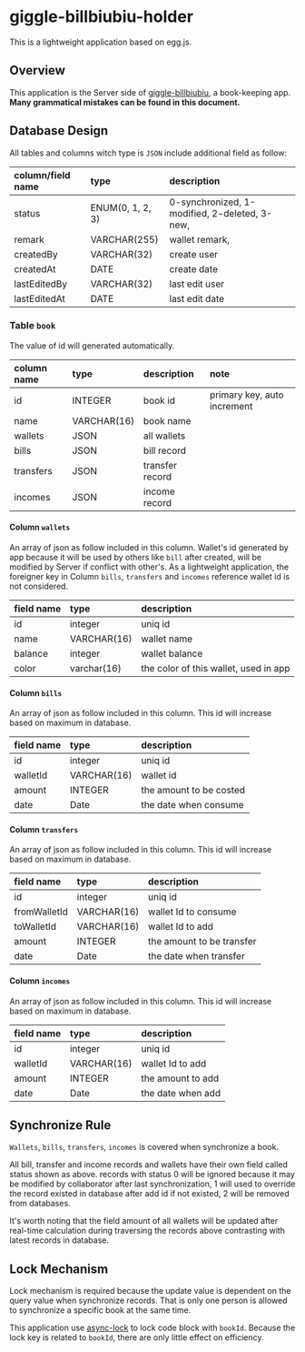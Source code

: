 # giggle-billbiubiu-holder

This is a lightweight application based on egg.js.

## Overview

This application is the Server side of [giggle-billbiubiu](https://github.com/Eriasuitor/giggle-billbiubiu), a book-keeping app. **Many grammatical mistakes can be found in this document.**

## Database Design

All tables and columns witch type is `JSON` include additional field as follow:

column/field name | type | description
:-|:-|:-
status | ENUM(0, 1, 2, 3) | 0-synchronized, 1-modified, 2-deleted, 3-new,
remark | VARCHAR(255) | wallet remark,
createdBy | VARCHAR(32) | create user
createdAt | DATE | create date
lastEditedBy | VARCHAR(32) | last edit user
lastEditedAt | DATE | last edit date

### Table `book`

The value of id will generated automatically.

column name | type | description | note
:-|:-|:-|:-
id | INTEGER | book id | primary key, auto increment
name | VARCHAR(16) | book name
wallets | JSON | all wallets
bills | JSON | bill record
transfers | JSON | transfer record
incomes | JSON | income record

#### Column `wallets`

An array of json as follow included in this column. Wallet's id generated by app because it will be used by others like `bill` after created, will be modified by Server if conflict with other's. As a lightweight application, the foreigner key in Column `bills`, `transfers` and `incomes` reference wallet id is not considered.

field name | type | description
:-|:-|:-
id | integer | uniq id
name | VARCHAR(16) | wallet name
balance | integer | wallet balance
color | varchar(16) | the color of this wallet, used in app

#### Column `bills`

An array of json as follow included in this column. This id will increase based on maximum in database.

field name | type | description
:-|:-|:-
id | integer | uniq id
walletId | VARCHAR(16) | wallet id
amount | INTEGER | the amount to be costed
date | Date | the date when consume

#### Column `transfers`

An array of json as follow included in this column. This id will increase based on maximum in database.

field name | type | description
:-|:-|:-
id | integer | uniq id
fromWalletId | VARCHAR(16) | wallet Id to consume
toWalletId | VARCHAR(16) | wallet Id to add
amount | INTEGER | the amount to be transfer
date | Date | the date when transfer

#### Column `incomes`

An array of json as follow included in this column. This id will increase based on maximum in database.

field name | type | description
:-|:-|:-
id | integer | uniq id
walletId | VARCHAR(16) | wallet Id to add
amount | INTEGER | the amount to add
date | Date | the date when add

## Synchronize Rule

`Wallets`, `bills`, `transfers`, `incomes` is covered when synchronize a book. 

All bill, transfer and income records and wallets have their own field called status shown as above. records with status 0 will be ignored because it may be modified by collaborator after last synchronization, 1 will used to override the record existed in database after add id if not existed, 2 will be removed from databases.

It's worth noting that the field amount of all wallets will be updated after real-time calculation during traversing the records above contrasting with latest records in database. 

## Lock Mechanism

Lock mechanism is required because the update value is dependent on the query value when synchronize records. That is only one person is allowed to synchronize a specific book at the same time.

This application use [async-lock](https://www.npmjs.com/package/async-lock) to lock code block with `bookId`. Because the lock key is related to `bookId`, there are only little effect on efficiency. 
